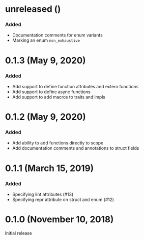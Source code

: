 # unreleased ()

### Added
 - Documentation comments for enum variants
 - Marking an enum `non_exhaustive`

# 0.1.3 (May 9, 2020)

### Added
- Add support to define function attributes and extern functions
- Add support to define async functions
- Add support to add macros to traits and impls

# 0.1.2 (May 9, 2020)

### Added
- Add ability to add functions directly to scope
- Add documentation comments and annotations to struct fields

# 0.1.1 (March 15, 2019)

### Added
- Specifying lint attributes (#13)
- Specifying repr attribute on struct and enum (#12)

# 0.1.0 (November 10, 2018)

Initial release
